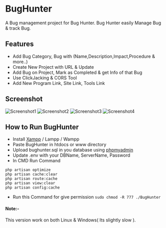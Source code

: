 # BugHunter 
A Bug management project for Bug Hunter. Bug Hunter easily Manage Bug & track Bug. 

## Features
- Add Bug Category, Bug with (Name,Description,Impact,Procedure & more..)
- Create New Project with URL & Update 
- Add Bug on Project, Mark as Completed & get Info of that Bug
- Use ClickJacking & CORS Tool
- Add New Program Link, Site Link, Tools Link


## Screenshot
![Screenshot1](https://user-images.githubusercontent.com/23343675/56159176-a7435980-5fe1-11e9-811a-2956594739ba.PNG)
![Screenshot2](https://user-images.githubusercontent.com/23343675/56159186-ae6a6780-5fe1-11e9-8e4d-08193c7d6c05.PNG)
![Screenshot3](https://user-images.githubusercontent.com/23343675/56159194-b1fdee80-5fe1-11e9-9c59-7aa790b819c0.PNG)
![Screenshot4](https://user-images.githubusercontent.com/23343675/56159259-d954bb80-5fe1-11e9-94a9-4764c70862b3.PNG)


## How to Run BugHunter
- Install <a href="https://sourceforge.net/projects/xampp/"> Xampp</a> / Lampp / Wampp
- Paste BugHunter in htdocs or www directory
- Upload bughunter.sql in you database using <a href="http://localhost/phpmyadmin">phpmyadmin</a>
- Update .env with your DBName, ServerName, Password
- In CMD Run Command
```
php artisan optimize
php artisan cache:clear
php artisan route:cache
php artisan view:clear
php artisan config:cache
```
- Run this Command for give permission
```sudo chmod -R 777 ./BugHunter```

#### Note:-
This version work on both Linux & Windows( Its slightly slow ). 


